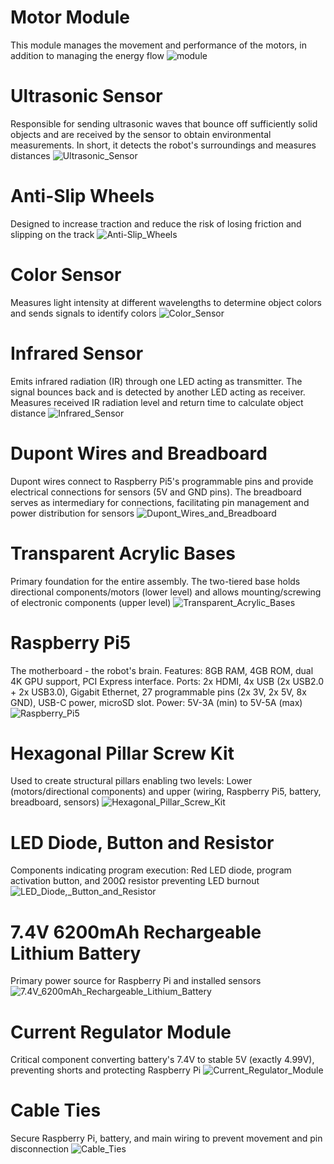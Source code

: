 # Motor Module
This module manages the movement and performance of the motors, in addition to managing the energy flow
![module](https://github.com/nestoxuy/OSCORP/blob/main/FOTOS/modulo_de_motores.jpg "motor module")

# Ultrasonic Sensor
Responsible for sending ultrasonic waves that bounce off sufficiently solid objects and are received by the sensor to obtain environmental measurements. In short, it detects the robot's surroundings and measures distances 
![Ultrasonic_Sensor](https://github.com/nestoxuy/OSCORP/blob/main/FOTOS/sensor_ultrasonido.jpg "ultrasonic_sensor")

# Anti-Slip Wheels
Designed to increase traction and reduce the risk of losing friction and slipping on the track 
![Anti-Slip_Wheels](https://github.com/nestoxuy/OSCORP/blob/main/FOTOS/ruedas_antiresbalantes.jpg "Anti-slip wheels")

# Color Sensor
Measures light intensity at different wavelengths to determine object colors and sends signals to identify colors
![Color_Sensor](https://github.com/nestoxuy/OSCORP/blob/main/FOTOS/sensor_de_color.jpg "Color_sensor")

# Infrared Sensor
Emits infrared radiation (IR) through one LED acting as transmitter. The signal bounces back and is detected by another LED acting as receiver. Measures received IR radiation level and return time to calculate object distance
![Infrared_Sensor](https://github.com/nestoxuy/OSCORP/blob/main/FOTOS/sensor_infrarrojos.jpg "Infrared_sensor")

# Dupont Wires and Breadboard
Dupont wires connect to Raspberry Pi5's programmable pins and provide electrical connections for sensors (5V and GND pins). The breadboard serves as intermediary for connections, facilitating pin management and power distribution for sensors
![Dupont_Wires_and_Breadboard](https://github.com/nestoxuy/OSCORP/blob/main/FOTOS/Proto_Board.jpeg "Dupont_wires_and_breadboard")

# Transparent Acrylic Bases
Primary foundation for the entire assembly. The two-tiered base holds directional components/motors (lower level) and allows mounting/screwing of electronic components (upper level)
![Transparent_Acrylic_Bases](https://github.com/nestoxuy/OSCORP/blob/main/FOTOS/base.jpg "Transparent_acrylic_bases")

# Raspberry Pi5
The motherboard - the robot's brain. Features: 8GB RAM, 4GB ROM, dual 4K GPU support, PCI Express interface. Ports: 2x HDMI, 4x USB (2x USB2.0 + 2x USB3.0), Gigabit Ethernet, 27 programmable pins (2x 3V, 2x 5V, 8x GND), USB-C power, microSD slot. Power: 5V-3A (min) to 5V-5A (max)
![Raspberry_Pi5](https://github.com/nestoxuy/OSCORP/blob/main/FOTOS/raspberry-pi-5-03.jpg "Raspberry_Pi5")

# Hexagonal Pillar Screw Kit
Used to create structural pillars enabling two levels: Lower (motors/directional components) and upper (wiring, Raspberry Pi5, battery, breadboard, sensors)
![Hexagonal_Pillar_Screw_Kit](https://github.com/nestoxuy/OSCORP/blob/main/FOTOS/Kit_de_tornillos_hexagonales_para_pilares.jpg "Hexagonal_pillar_screw_kit")

# LED Diode, Button and Resistor
Components indicating program execution: Red LED diode, program activation button, and 200Ω resistor preventing LED burnout
![LED_Diode,_Button_and_Resistor](https://github.com/nestoxuy/OSCORP/blob/main/FOTOS/Diodo_LED,_boton_y_resistencia.jpg "LED_diode,_button_and_resistor")

# 7.4V 6200mAh Rechargeable Lithium Battery
Primary power source for Raspberry Pi and installed sensors
![7.4V_6200mAh_Rechargeable_Lithium_Battery](https://github.com/nestoxuy/OSCORP/blob/main/FOTOS/Bateria_de_Litio_recargable_de_7.4V_y_6200mha.jpg "7.4V_6200mAh_rechargeable_lithium_battery")

# Current Regulator Module
Critical component converting battery's 7.4V to stable 5V (exactly 4.99V), preventing shorts and protecting Raspberry Pi
![Current_Regulator_Module](https://github.com/nestoxuy/OSCORP/blob/main/FOTOS/Modulo_regulador_de_corriente.jpg "Current_regulator_module")

# Cable Ties
Secure Raspberry Pi, battery, and main wiring to prevent movement and pin disconnection
![Cable_Ties](https://github.com/nestoxuy/OSCORP/blob/main/FOTOS/Tirrac.jpg "Cable_ties")
